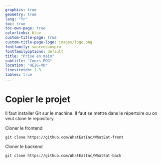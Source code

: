 ```yaml
---
graphics: true
geometry: true
lang: "fr"
toc: true
toc-own-page: true
colorlinks: blue
custom-title-page: true
custom-title-page-logo: images/logo.png
fontfamily: sourcesanspro
fontfamilyoptions: default
title: "Prise en main"
subtitle: "Cours PDG"
location: "HEIG-VD"
linestretch: 1.3
tables: true
...
```


# Copier le projet
Il faut installer Git sur le machine.
Il faut se mettre dans le répertoire ou on veut clone le repository.

Cloner le frontend

`git clone https://github.com/WhatEatInc/WhatEat-front `

Cloner le backend

`git clone https://github.com/WhatEatInc/WhatEat-back `